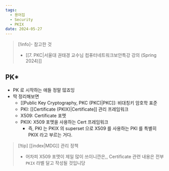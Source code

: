 ```yaml
---
tags:
  - 용어집
  - Security
  - PKIX
date: 2024-05-27
---
```

> [!info]- 참고한 것
> - [[7. PKC|서울대 권태경 교수님 컴퓨터네트워크보안특강 강의 (Spring 2024)]]

## PK*

- PK 로 시작하는 애들 정말 많죠잉
- 딱 정리해보면
	- [[Public Key Cryptography, PKC (PKC)|PKC]]: 비대칭키 암호학 표준
	- PKI: [[Certificate (PKIX)|Certificate]] 관리 프레임워크
	- X509: Certificate 포멧
	- PKIX: X509 포멧을 사용하는 Cert 프레임워크
		- 즉, PKI 는 PKIX 의 superset 으로 X509 를 사용하는 PKI 를 특별히 PKIX 라고 부르는 거다.

> [!tip] [[index|MDG]] 관리 정책
> - 어차피 X509 포맷이 제일 많이 쓰이니깐은,, Certificate 관련 내용은 전부 `PKIX` 라벨 달고 작성될 것입니당
